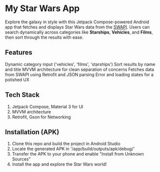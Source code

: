 # My Star Wars App
Explore the galaxy in style with this Jetpack Compose-powered Android app that 
fetches and displays Star Wars data from the [SWAPI](https://swapi.info). 
Users can search dynamically across categories like **Starships**, **Vehicles**, and **Films**, 
then sort through the results with ease.

## Features
Dynamic category input ('vehicles', 'films', 'starships')
Sort results by name and title
MVVM architecture for clean separation of concerns
Fetches data from SWAPI using Retrofit and JSON parsing
Error and loading states for a polished UX

## Tech Stack
1. Jetpack Compose, Material 3 for UI
2. MVVM architecture
3. Retrofit, Gson for Networking

## Installation (APK)
1. Clone this repo and build the project in Android Studio
2. Locate the generated APK in '/app/build/outputs/apk/debug/'
3. Transfer the APK to your phone and enable "Install from Unknown Sources"
4. Install the app and explore the Star Wars world!
